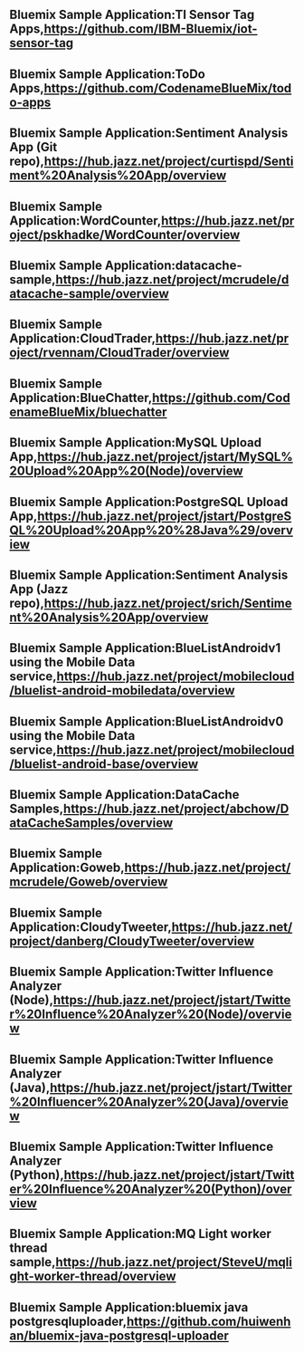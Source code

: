 ## Bluemix Sample Application:TI Sensor Tag Apps,https://github.com/IBM-Bluemix/iot-sensor-tag
## Bluemix Sample Application:ToDo Apps,https://github.com/CodenameBlueMix/todo-apps
## Bluemix Sample Application:Sentiment Analysis App (Git repo),https://hub.jazz.net/project/curtispd/Sentiment%20Analysis%20App/overview
## Bluemix Sample Application:WordCounter,https://hub.jazz.net/project/pskhadke/WordCounter/overview
## Bluemix Sample Application:datacache-sample,https://hub.jazz.net/project/mcrudele/datacache-sample/overview
## Bluemix Sample Application:CloudTrader,https://hub.jazz.net/project/rvennam/CloudTrader/overview
## Bluemix Sample Application:BlueChatter,https://github.com/CodenameBlueMix/bluechatter
## Bluemix Sample Application:MySQL Upload App,https://hub.jazz.net/project/jstart/MySQL%20Upload%20App%20(Node)/overview
## Bluemix Sample Application:PostgreSQL Upload App,https://hub.jazz.net/project/jstart/PostgreSQL%20Upload%20App%20%28Java%29/overview
## Bluemix Sample Application:Sentiment Analysis App (Jazz repo),https://hub.jazz.net/project/srich/Sentiment%20Analysis%20App/overview
## Bluemix Sample Application:BlueListAndroidv1 using the Mobile Data service,https://hub.jazz.net/project/mobilecloud/bluelist-android-mobiledata/overview
## Bluemix Sample Application:BlueListAndroidv0 using the Mobile Data service,https://hub.jazz.net/project/mobilecloud/bluelist-android-base/overview
## Bluemix Sample Application:DataCache Samples,https://hub.jazz.net/project/abchow/DataCacheSamples/overview
## Bluemix Sample Application:Goweb,https://hub.jazz.net/project/mcrudele/Goweb/overview
## Bluemix Sample Application:CloudyTweeter,https://hub.jazz.net/project/danberg/CloudyTweeter/overview
## Bluemix Sample Application:Twitter Influence Analyzer (Node),https://hub.jazz.net/project/jstart/Twitter%20Influence%20Analyzer%20(Node)/overview
## Bluemix Sample Application:Twitter Influence Analyzer (Java),https://hub.jazz.net/project/jstart/Twitter%20Influencer%20Analyzer%20(Java)/overview
## Bluemix Sample Application:Twitter Influence Analyzer (Python),https://hub.jazz.net/project/jstart/Twitter%20Influence%20Analyzer%20(Python)/overview
## Bluemix Sample Application:MQ Light worker thread sample,https://hub.jazz.net/project/SteveU/mqlight-worker-thread/overview
## Bluemix Sample Application:bluemix java postgresqluploader,https://github.com/huiwenhan/bluemix-java-postgresql-uploader
